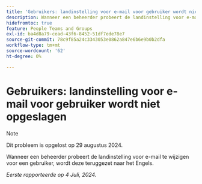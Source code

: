 ```yaml
---
title: 'Gebruikers: landinstelling voor e-mail voor gebruiker wordt niet opgeslagen'
description: Wanneer een beheerder probeert de landinstelling voor e-mail te wijzigen voor een gebruiker, wordt deze teruggezet naar het Engels.
hidefromtoc: true
feature: People Teams and Groups
exl-id: ba4d8a79-cead-43f6-8452-51df7ede78e7
source-git-commit: 78c9f85a24c3343053e0862a847e6b6e9b0b2dfa
workflow-type: tm+mt
source-wordcount: '62'
ht-degree: 0%

---
```


# Gebruikers: landinstelling voor e-mail voor gebruiker wordt niet opgeslagen

>[!NOTE]
>
>Dit probleem is opgelost op 29 augustus 2024.

Wanneer een beheerder probeert de landinstelling voor e-mail te wijzigen voor een gebruiker, wordt deze teruggezet naar het Engels.

_Eerste rapporteerde op 4 Juli, 2024._
